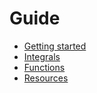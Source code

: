 # Guide

- [Getting started](./introduction/what-is-reason.md)
- [Integrals](./integrals/create.md)
- [Functions](./functions/create.md)
- [Resources](./resources/prompt-generation.md)
